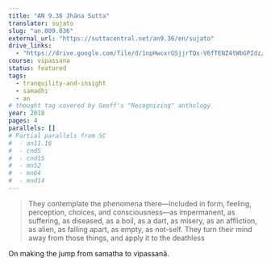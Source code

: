 ```yaml
---
title: "AN 9.36 Jhāna Sutta"
translator: sujato
slug: "an.009.036"
external_url: "https://suttacentral.net/an9.36/en/sujato"
drive_links:
  - "https://drive.google.com/file/d/1npHwcxrGSjjrTQx-V6fTENZ4tWbGPIdz/view?usp=drivesdk"
course: vipassana
status: featured
tags:
  - tranquility-and-insight
  - samadhi
  - an
# thought tag covered by Geoff's "Recognizing" anthology
year: 2018
pages: 4
parallels: []
# Partial parallels from SC
#  - an11.16
#  - cnd5
#  - cnd15
#  - mn52
#  - mn64
#  - mnd14
---
```


> They contemplate the phenomena there—included in form, feeling, perception, choices, and consciousness—as impermanent, as suffering, as diseased, as a boil, as a dart, as misery, as an affliction, as alien, as falling apart, as empty, as not-self.
They turn their mind away from those things, and apply it to the deathless

On making the jump from samatha to vipassanā.
